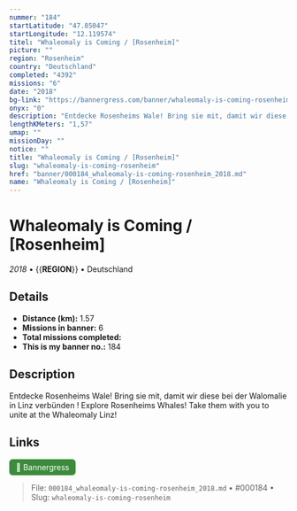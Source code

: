 ```yaml
---
nummer: "184"
startLatitude: "47.85047"
startLongitude: "12.119574"
titel: "Whaleomaly is Coming / [Rosenheim]"
picture: ""
region: "Rosenheim"
country: "Deutschland"
completed: "4392"
missions: "6"
date: "2018"
bg-link: "https://bannergress.com/banner/whaleomaly-is-coming-rosenheim-f13a"
onyx: "0"
description: "Entdecke Rosenheims Wale! Bring sie mit, damit wir diese bei der Walomalie in Linz verbünden !\nExplore Rosenheims Whales! Take them with you to unite at the Whaleomaly Linz!"
lengthKMeters: "1,57"
umap: ""
missionDay: ""
notice: ""
title: "Whaleomaly is Coming / [Rosenheim]"
slug: "whaleomaly-is-coming-rosenheim"
href: "banner/000184_whaleomaly-is-coming-rosenheim_2018.md"
name: "Whaleomaly is Coming / [Rosenheim]"
---
```

# Whaleomaly is Coming / [Rosenheim]

*2018* • {{__REGION__}} • Deutschland





## Details
- **Distance (km):** 1.57
- **Missions in banner:** 6
- **Total missions completed:** 
- **This is my banner no.:** 184



## Description
Entdecke Rosenheims Wale! Bring sie mit, damit wir diese bei der Walomalie in Linz verbünden !
Explore Rosenheims Whales! Take them with you to unite at the Whaleomaly Linz!



## Links
<a href="https://bannergress.com/banner/whaleomaly-is-coming-rosenheim-f13a" target="_blank" style="display:inline-block;margin-right:8px;padding:6px 12px;background:#3c8b3c;color:#fff;text-decoration:none;border-radius:6px;">🔗 Bannergress</a>



> File: `000184_whaleomaly-is-coming-rosenheim_2018.md` • #000184 • Slug: `whaleomaly-is-coming-rosenheim`
